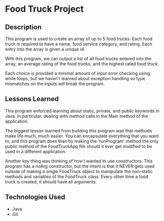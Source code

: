 # Food Truck Project

## Description
This program is used to create an array of up to 5 food trucks. Each food truck is required to have a name, food service category, and rating. Each entry into the array is given a unique id.

With this program, we can output a list of all food trucks entered into the array, an average rating of the food trucks, and the highest rated food truck.

Each choice is provided a minimal amount of input error checking using while loops, but we haven't learned about exception handling so type mismatches on the inputs will break the program.

## Lessons Learned
This program enforced learning about static, private, and public keywords in Java. In particular, dealing with method calls in the Main method of the application. 

The biggest lesson learned from building this program was that methods make life much, much easier. You can encapsulate everything that you want to, and this program does than by making the 'runProgram' method the only public method of the FoodTruckApp file should it ever get modified to be used in a different application.

Another key thing was thinking of how I wanted to use constructors. This program has a noArg constructor,  but the intent is that it NEVER gets used outside of making a single FoodTruck object to manipulate the non-static methods and variables of the FoodTruck class. Every other time a food truck is created, it should have all arguments.

## Technologies Used
- Java
- Git